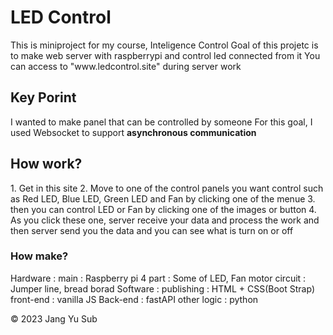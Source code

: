 <h1>LED Control</h1>

<p>
    This is miniproject for my course, Inteligence Control
    Goal of this projetc is to make web server with raspberrypi and control led connected from it
    You can access to "www.ledcontrol.site" during server work
</p>

<h2>Key Porint</h2>

<p>
    I wanted to make panel that can be controlled by someone
    For this goal, I used Websocket to support <b>asynchronous communication</b>
</p>

<h2>How work?</h2>

<p>
    1. Get in this site
    2. Move to one of the control panels you want control such as Red LED, Blue LED, Green LED and Fan by clicking one of the menue
    3. then you can control LED or Fan by clicking one of the images or button
    4. As you click these one, server receive your data and process the work
       and then server send you the data and you can see what is turn on or off
</p>

<h3>How make?</h3>

<p>
    Hardware :
        main : Raspberry pi 4
        part : Some of LED, Fan motor
        circuit : Jumper line, bread borad
    Software : 
        publishing : HTML + CSS(Boot Strap)
        front-end : vanilla JS
        Back-end : fastAPI
        other logic : python
</p>

<footer>
    &copy; 2023 Jang Yu Sub
</footer>
